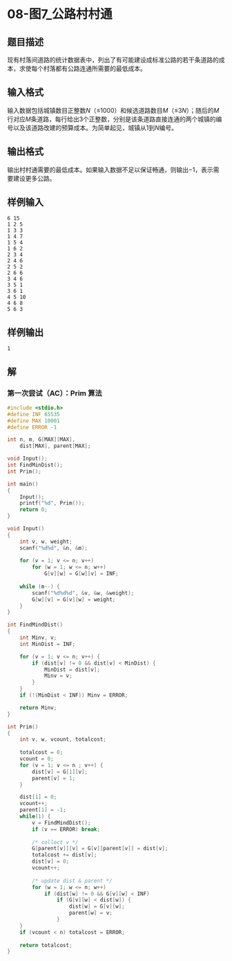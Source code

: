 # 08-图7_公路村村通

## 题目描述

现有村落间道路的统计数据表中，列出了有可能建设成标准公路的若干条道路的成本，求使每个村落都有公路连通所需要的最低成本。



## 输入格式

输入数据包括城镇数目正整数*N*（≤1000）和候选道路数目*M*（≤3*N*）；随后的*M*行对应*M*条道路，每行给出3个正整数，分别是该条道路直接连通的两个城镇的编号以及该道路改建的预算成本。为简单起见，城镇从1到*N*编号。



## 输出格式

输出村村通需要的最低成本。如果输入数据不足以保证畅通，则输出−1，表示需要建设更多公路。



## 样例输入

```
6 15
1 2 5
1 3 3
1 4 7
1 5 4
1 6 2
2 3 4
2 4 6
2 5 2
2 6 6
3 4 6
3 5 1
3 6 1
4 5 10
4 6 8
5 6 3

```



## 样例输出

```
1
```



## 解

### 第一次尝试（AC）：Prim 算法

```C
#include <stdio.h>
#define INF 65535
#define MAX 10001
#define ERROR -1

int n, m, G[MAX][MAX],
    dist[MAX], parent[MAX];

void Input();
int FindMinDist();
int Prim();

int main()
{
    Input();
    printf("%d", Prim());
    return 0;
}

void Input()
{
    int v, w, weight;
    scanf("%d%d", &n, &m);
    
    for (v = 1; v <= n; v++)
        for (w = 1; w <= n; w++)
            G[v][w] = G[w][v] = INF;
    
    while (m--) {
        scanf("%d%d%d", &v, &w, &weight);
        G[w][v] = G[v][w] = weight;
    }
}

int FindMindDist()
{
    int Minv, v;
    int MinDist = INF;

    for (v = 1; v <= n; v++) {
        if (dist[v] != 0 && dist[v] < MinDist) {
            MinDist = dist[v];
            Minv = v;
        }
    }
    if (!(MinDist < INF)) Minv = ERROR;

    return Minv;
}

int Prim()
{
    int v, w, vcount, totalcost;
    
    totalcost = 0;
    vcount = 0;
    for (v = 1; v <= n ; v++) {
        dist[v] = G[1][v];
        parent[v] = 1;
    }

    dist[1] = 0;
    vcount++;
    parent[1] = -1;
    while(1) {
        v = FindMindDist();
        if (v == ERROR) break;
        
        /* collect v */
        G[parent[v]][v] = G[v][parent[v]] = dist[v];
        totalcost += dist[v];
        dist[v] = 0;
        vcount++;
        
        /* update dist & parent */
        for (w = 1; w <= n; w++)
            if (dist[w] != 0 && G[v][w] < INF)
                if (G[v][w] < dist[w]) {
                    dist[w] = G[v][w];
                    parent[w] = v;
                }
    }
    if (vcount < n) totalcost = ERROR;
    
    return totalcost;
}
```

